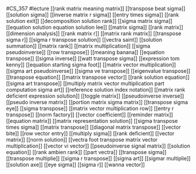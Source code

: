 #CS_357
#lecture
[[rank matrix meaning matrix]]
[[transpose beat sigma]]
[[solution sigma]]
[[inverse matrix r sigma]]
[[entry times sigma]]
[[rank solution exit]]
[[decomposition solution rank]]
[[sigma matrix sigma]]
[[equation solution equation solution lee]]
[[matrix sigma]]
[[rank matrix]]
[[dimension analysis]]
[[rank matrix r]]
[[matrix rank matrix]]
[[transpose sigma r]]
[[sigma r transpose solution]]
[[vectra saint]]
[[solution summation]]
[[matrix rank]]
[[matrix multiplication]]
[[sigma pseudoinverse]]
[[row transpose]]
[[meaning banana]]
[[equation transpose]]
[[sigma inverse]]
[[watt transpose sigma]]
[[expression tom kenny]]
[[equation starting sigma foot]]
[[matrix vector multiplication]]
[[sigma art pseudoinverse]]
[[sigma ve transpose]]
[[eigenvalue transpose]]
[[transpose equation]]
[[matrix transpose vector]]
[[rank solution equation]]
[[sigma art transpose]]
[[multiply matrix vector multiplication part computation sigma art]]
[[reference solution index notation]]
[[matrix rank deficient expression solution]]
[[toggle matrix]]
[[pseudoinverse inverse]]
[[pseudo inverse matrix]]
[[portion matrix sigma matrix]]
[[transpose sigma eye]]
[[sigma transpose]]
[[matrix vector multiplication row]]
[[entry r transpose]]
[[norm factory]]
[[vector coefficient]]
[[reminder matrix]]
[[equation matrix]]
[[matrix representation solution]]
[[sigma transpose times sigma]]
[[matrix transpose]]
[[diagonal matrix transpose]]
[[vector bite]]
[[row vector entry]]
[[multiply sigma]]
[[rank deficient]]
[[vector matrix]]
[[norm solution]]
[[vectra foot transpose matrix vector multiplication]]
[[vector vi vector]]
[[pseudoinverse signal matrix]]
[[solution equation]]
[[rank ambien rank]]
[[part vectra]]
[[transpose sigma]]
[[transpose multiplie]]
[[sigma r transpose]]
[[sigma art]]
[[sigmar multiplie]]
[[solution axe]]
[[eye sigma]]
[[sigma r]]
[[wanna vector]]
